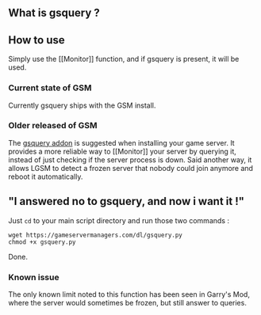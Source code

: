 ## What is gsquery ?

## How to use

Simply use the [[Monitor]] function, and if gsquery is present, it will be used.


### Current state of GSM

Currently gsquery ships with the GSM install.


### Older released of GSM

The [gsquery addon](https://gameservermanagers.com/dl/gsquery.py) is suggested when installing your game server. It provides a more reliable way to [[Monitor]] your server by querying it, instead of just checking if the server process is down. Said another way, it allows LGSM to detect a frozen server that nobody could join anymore and reboot it automatically.

## "I answered no to gsquery, and now i want it !"

Just `cd` to your main script directory and run those two commands : 

    wget https://gameservermanagers.com/dl/gsquery.py
    chmod +x gsquery.py

Done.


### Known issue
The only known limit noted to this function has been seen in Garry's Mod, where the server would sometimes be frozen, but still answer to queries.